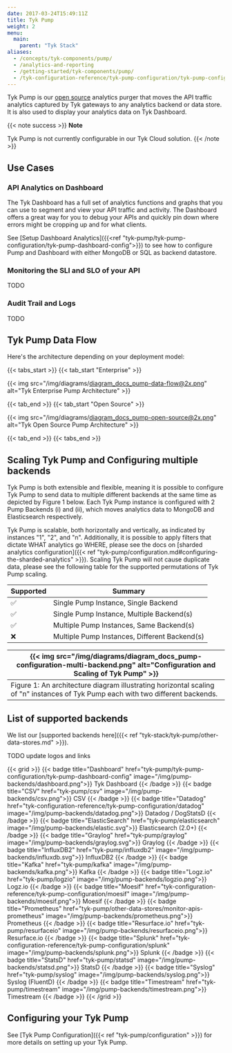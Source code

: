 ```yaml
---
date: 2017-03-24T15:49:11Z
title: Tyk Pump
weight: 2
menu:
  main:
    parent: "Tyk Stack"
aliases:
  - /concepts/tyk-components/pump/
  - /analytics-and-reporting
  - /getting-started/tyk-components/pump/
  - /tyk-configuration-reference/tyk-pump-configuration/tyk-pump-configuration/
---
```

Tyk Pump is our [open source](https://github.com/TykTechnologies/tyk-pump) analytics purger that moves the API traffic analytics captured by Tyk gateways to any analytics backend or data store. It is also used to display your analytics data on Tyk Dashboard.

{{< note success >}}
**Note**  

Tyk Pump is not currently configurable in our Tyk Cloud solution.
{{< /note >}}

## Use Cases

### API Analytics on Dashboard

The Tyk Dashboard has a full set of analytics functions and graphs that you can use to segment and view your API traffic and activity. The Dashboard offers a great way for you to debug your APIs and quickly pin down where errors might be cropping up and for what clients.

See [Setup Dashboard Analytics]({{<ref "tyk-pump/tyk-pump-configuration/tyk-pump-dashboard-config">}}) to see how to configure Pump and Dashboard with either MongoDB or SQL as backend datastore.

### Monitoring the SLI and SLO of your API

TODO

### Audit Trail and Logs

TODO

## Tyk Pump Data Flow

Here's the architecture depending on your deployment model:

{{< tabs_start >}}
{{< tab_start "Enterprise" >}}

{{< img src="/img/diagrams/diagram_docs_pump-data-flow@2x.png" alt="Tyk Enterprise Pump Architecture" >}}

{{< tab_end >}}
{{< tab_start "Open Source" >}}

{{< img src="/img/diagrams/diagram_docs_pump-open-source@2x.png" alt="Tyk Open Source Pump Architecture" >}}

{{< tab_end >}}
{{< tabs_end >}}

## Scaling Tyk Pump and Configuring multiple backends

Tyk Pump is both extensible and flexible, meaning it is possible to configure Tyk Pump to send data to multiple different backends at the same time as depicted by Figure 1 below. Each Tyk Pump instance is configured with 2 Pump Backends (i) and (ii), which moves analytics data to MongoDB and Elasticsearch respectively. 

Tyk Pump is scalable, both horizontally and vertically, as indicated by instances "1", "2", and "n". Additionally, it is possible to apply filters that dictate WHAT analytics go WHERE, please see the docs on [sharded analytics configuration]({{< ref "tyk-pump/configuration.md#configuring-the-sharded-analytics" >}}). Scaling Tyk Pump will not cause duplicate data, please see the following table for the supported permutations of Tyk Pump scaling. 

| Supported | Summary |
| -- | -- |
| ✅ | Single Pump Instance, Single Backend |
| ✅ | Single Pump Instance, Multiple Backend(s) |
| ✅ | Multiple Pump Instances, Same Backend(s)|
| ❌ | Multiple Pump Instances, Different Backend(s) |

| {{< img src="/img/diagrams/diagram_docs_pump-configuration-multi-backend.png" alt="Configuration and Scaling of Tyk Pump" >}}  |
|--|
| Figure 1: An architecture diagram illustrating horizontal scaling of "n" instances of Tyk Pump each with two different backends. |

## List of supported backends

We list our [supported backends here]({{< ref "tyk-stack/tyk-pump/other-data-stores.md" >}}).

TODO update logos and links

{{< grid >}}
    {{< badge title="Dashboard" href="tyk-pump/tyk-pump-configuration/tyk-pump-dashboard-config" image="/img/pump-backends/dashboard.png">}}
    Tyk Dashboard
    {{< /badge >}}
    {{< badge title="CSV" href="tyk-pump/csv" image="/img/pump-backends/csv.png">}}
    CSV
    {{< /badge >}}
    {{< badge title="Datadog" href="tyk-configuration-reference/tyk-pump-configuration/datadog" image="/img/pump-backends/datadog.png">}}
    Datadog / DogStatsD
    {{< /badge >}}
    {{< badge title="ElasticSearch" href="tyk-pump/elasticsearch" image="/img/pump-backends/elastic.svg">}}
    Elasticsearch (2.0+)
    {{< /badge >}}
    {{< badge title="Graylog" href="tyk-pump/graylog" image="/img/pump-backends/graylog.svg">}}
    Graylog
    {{< /badge >}}
    {{< badge title="InfluxDB2" href="tyk-pump/influxdb2" image="/img/pump-backends/influxdb.svg">}}
    InfluxDB2
    {{< /badge >}}
    {{< badge title="Kafka" href="tyk-pump/kafka" image="/img/pump-backends/kafka.png">}}
    Kafka
    {{< /badge >}}
    {{< badge title="Logz.io" href="tyk-pump/logzio" image="/img/pump-backends/logzio.png">}}
    Logz.io
    {{< /badge >}}
    {{< badge title="Moesif" href="tyk-configuration-reference/tyk-pump-configuration/moesif" image="/img/pump-backends/moesif.png">}}
    Moesif
    {{< /badge >}}
    {{< badge title="Prometheus" href="tyk-pump/other-data-stores/monitor-apis-prometheus" image="/img/pump-backends/prometheus.png">}}
    Prometheus
    {{< /badge >}}
    {{< badge title="Resurface.io" href="tyk-pump/resurfaceio" image="/img/pump-backends/resurfaceio.png">}}
    Resurface.io
    {{< /badge >}}
    {{< badge title="Splunk" href="tyk-configuration-reference/tyk-pump-configuration/splunk" image="/img/pump-backends/splunk.png">}}
    Splunk
    {{< /badge >}}
    {{< badge title="StatsD" href="tyk-pump/statsd" image="/img/pump-backends/statsd.png">}}
    StatsD
    {{< /badge >}}
    {{< badge title="Syslog" href="tyk-pump/syslog" image="/img/pump-backends/syslog.png">}}
    Syslog (FluentD)
    {{< /badge >}}
    {{< badge title="Timestream" href="tyk-pump/timestream" image="/img/pump-backends/timestream.png">}}
    Timestream
    {{< /badge >}}
{{< /grid >}}

## Configuring your Tyk Pump

See [Tyk Pump Configuration]({{< ref "tyk-pump/configuration" >}}) for more details on setting up your Tyk Pump.
